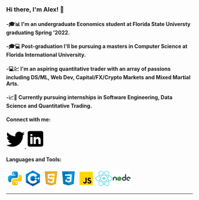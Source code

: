 ### Hi there, I'm Alex! 👋

#### -🎓📊 I'm an undergraduate Economics student at Florida State Universty graduating Spring '2022.

#### -🎓💻 Post-graduation I'll be pursuing a masters in Computer Science at Florida International University.

#### -💻💹 I'm an aspiring quantitative trader with an array of passions including DS/ML, Web Dev,  Capital/FX/Crypto Markets and Mixed Martial Arts.

#### -📈🧮 Currently pursuing internships in Software Engineering, Data Science and Quantitative Trading.

#### Connect with me:
<a href="https://twitter.com/CTE_Capital">
         <img src="twitter.png">
      </a>
<a href="https://www.linkedin.com/in/alexander-fernandez-3077ab18b/">
         <img src="linkedin.png">
      </a>

#### Languages and Tools:
<img src='python.png'><img src='c++.png'><img src='html.png'><img src='css.png'><img src='js.png'><img src='react.png'><img src='node.png'>

---






